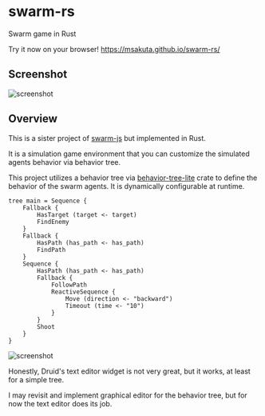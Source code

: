 # swarm-rs

Swarm game in Rust

Try it now on your browser!
https://msakuta.github.io/swarm-rs/

## Screenshot

![screenshot](https://msakuta.github.io/images/showcase/swarm-rs.png)


## Overview

This is a sister project of [swarm-js](https://github.com/msakuta/swarm-js) but implemented in Rust.

It is a simulation game environment that you can customize the simulated agents behavior via behavior tree.

This project utilizes a behavior tree via [behavior-tree-lite](https://github.com/msakuta/rusty-behavior-tree-lite) crate to define the behavior of the swarm agents.
It is dynamically configurable at runtime.

```
tree main = Sequence {
    Fallback {
        HasTarget (target <- target)
        FindEnemy
    }
    Fallback {
        HasPath (has_path <- has_path)
        FindPath
    }
    Sequence {
        HasPath (has_path <- has_path)
        Fallback {
            FollowPath
            ReactiveSequence {
                Move (direction <- "backward")
                Timeout (time <- "10")
            }
        }
        Shoot
    }
}
```

![screenshot](https://msakuta.github.io/images/showcase/swarm-rs02.png)

Honestly, Druid's text editor widget is not very great, but it works, at least for a simple tree.

I may revisit and implement graphical editor for the behavior tree, but for now
the text editor does its job.
